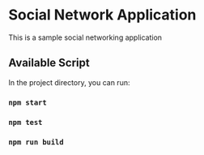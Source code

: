 # Social Network Application

This is a sample social networking application

## Available Script

In the project directory, you can run:

### `npm start`

### `npm test`

### `npm run build`
